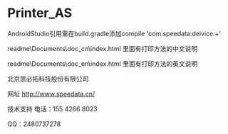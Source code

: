 # Printer_AS
AndroidStudio引用需在build.gradle添加compile 'com.speedata:deivice:+'

readme\Documents\doc_cn\index.html 里面有打印方法的中文说明

readme\Documents\doc_en\index.html 里面有打印方法的英文说明

北京思必拓科技股份有限公司

网址 http://www.speedata.cn/

技术支持 电话：155 4266 8023

QQ：2480737278
